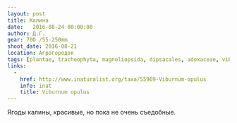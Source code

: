 ```yaml
---
layout: post
title: Калина
date:   2016-08-24 00:00:00
author: Д.Г.
gear: 70D /55-250mm
shoot_date: 2016-08-21
location: Агрогородок
tags: [plantae, tracheophyta, magnoliopsida, dipsacales, adoxaceae, viburnum, viburnum opulus]
links:
  -
    href: http://www.inaturalist.org/taxa/55969-Viburnum-opulus
    info: inat
    title: Viburnum opulus
---
```


Ягоды калины, красивые, но пока не очень съедобные.

